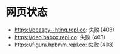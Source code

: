 # 网页状态
- https://beaspy--hting.repl.co: 失败 (403)
- https://deo.babox.repl.co: 失败 (403)
- https://figura.hpbmm.repl.co: 失败 (403)
